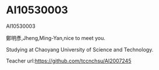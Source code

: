 # AI10530003
AI10530003


鄭明彥,Jheng,Ming-Yan,nice to meet you.

Studying at Chaoyang University of Science and Technology.

Teacher url:https://github.com/tccnchsu/AI2007245
